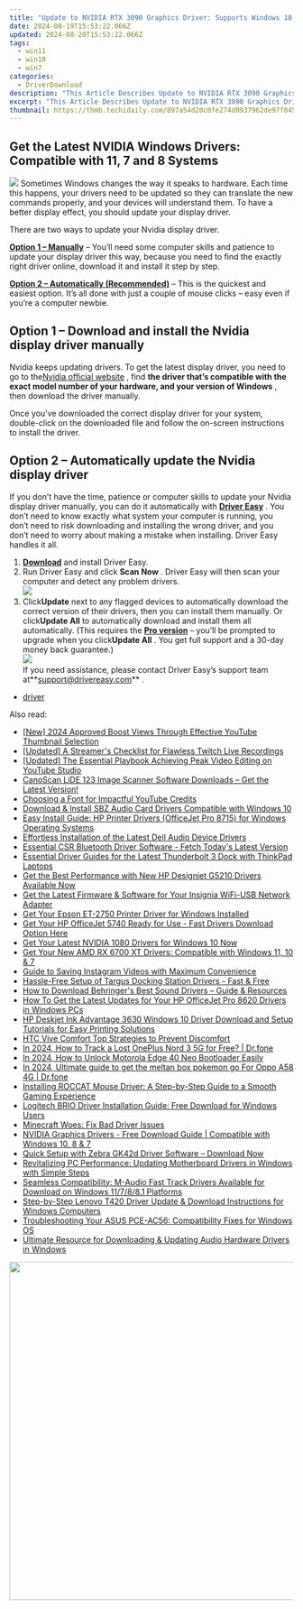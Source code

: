 ```yaml
---
title: "Update to NVIDIA RTX 3090 Graphics Driver: Supports Windows 10, 8 and 7 Systems"
date: 2024-08-19T15:53:22.066Z
updated: 2024-08-20T15:53:22.066Z
tags:
  - win11
  - win10
  - win7
categories:
  - DriverDownload
description: "This Article Describes Update to NVIDIA RTX 3090 Graphics Driver: Supports Windows 10, 8 and 7 Systems"
excerpt: "This Article Describes Update to NVIDIA RTX 3090 Graphics Driver: Supports Windows 10, 8 and 7 Systems"
thumbnail: https://thmb.techidaily.com/897a54d20c0fe274d0937962de97f84511515ba57539d3344fb75e1f209995c6.png
---
```


## Get the Latest NVIDIA Windows Drivers: Compatible with 11, 7 and 8 Systems

![](https://images.drivereasy.com/wp-content/uploads/2018/08/img_5b7e946a16130-300x190.jpg) Sometimes Windows changes the way it speaks to hardware. Each time this happens, your drivers need to be updated so they can translate the new commands properly, and your devices will understand them. To have a better display effect, you should update your display driver.

There are two ways to update your Nvidia display driver.

[**Option 1 – Manually**](https://tools.techidaily.com/drivereasy/download/) – You’ll need some computer skills and patience to update your display driver this way, because you need to find the exactly right driver online, download it and install it step by step.

[**Option 2 – Automatically (Recommended)**](https://www.drivereasy.com/knowledge/nvidia-display-driver-download-and-install-for-windows/#o2) – This is the quickest and easiest option. It’s all done with just a couple of mouse clicks – easy even if you’re a computer newbie.

## Option 1 – Download and install the Nvidia display driver manually

 Nvidia keeps updating drivers. To get the latest display driver, you need to go to the[Nvidia official website](https://www.nvidia.com/Download/index.aspx?lang=en-us) , find **the driver that’s compatible with the exact model number of your hardware, and your version of Windows** , then download the driver manually.

 Once you’ve downloaded the correct display driver for your system, double-click on the downloaded file and follow the on-screen instructions to install the driver.

## Option 2 – Automatically update the Nvidia display driver

 If you don’t have the time, patience or computer skills to update your Nvidia display driver manually, you can do it automatically with **[Driver Easy](https://tools.techidaily.com/drivereasy/download/)**  . You don’t need to know exactly what system your computer is running, you don’t need to risk downloading and installing the wrong driver, and you don’t need to worry about making a mistake when installing. Driver Easy handles it all.

1. **[Download](https://tools.techidaily.com/drivereasy/download/)**  and install Driver Easy.
2. Run Driver Easy and click **Scan Now** . Driver Easy will then scan your computer and detect any problem drivers.  
![](https://images.drivereasy.com/wp-content/uploads/2018/09/img_5ba09ca3136e1.jpg)
3. Click**Update** next to any flagged devices to automatically download the correct version of their drivers, then you can install them manually. Or click**Update All** to automatically download and install them all automatically. (This requires the **[Pro version](https://tools.techidaily.com/drivereasy/download/)**  – you’ll be prompted to upgrade when you click**Update All** . You get full support and a 30-day money back guarantee.)  
![](https://images.drivereasy.com/wp-content/uploads/2018/09/img_5bacace00b167.jpg)  
 If you need assistance, please contact Driver Easy’s support team at**<support@drivereasy.com>** .

* [driver](https://tools.techidaily.com/drivereasy/download/)

<ins class="adsbygoogle"
     style="display:block"
     data-ad-format="autorelaxed"
     data-ad-client="ca-pub-7571918770474297"
     data-ad-slot="1223367746"></ins>



<ins class="adsbygoogle"
     style="display:block"
     data-ad-client="ca-pub-7571918770474297"
     data-ad-slot="8358498916"
     data-ad-format="auto"
     data-full-width-responsive="true"></ins>

<span class="atpl-alsoreadstyle">Also read:</span>
<div><ul>
<li><a href="https://youtube-docs.techidaily.com/024-approved-boost-views-through-effective-youtube-thumbnail-selection/"><u>[New] 2024 Approved  Boost Views Through Effective YouTube Thumbnail Selection</u></a></li>
<li><a href="https://screen-sharing-recording.techidaily.com/updated-a-streamers-checklist-for-flawless-twitch-live-recordings/"><u>[Updated] A Streamer's Checklist for Flawless Twitch Live Recordings</u></a></li>
<li><a href="https://facebook-record-videos.techidaily.com/updated-the-essential-playbook-achieving-peak-video-editing-on-youtube-studio/"><u>[Updated] The Essential Playbook  Achieving Peak Video Editing on YouTube Studio</u></a></li>
<li><a href="https://driver-download.techidaily.com/canoscan-lide-123-image-scanner-software-downloads-get-the-latest-version/"><u>CanoScan LiDE 123 Image Scanner Software Downloads – Get the Latest Version!</u></a></li>
<li><a href="https://youtube-clips.techidaily.com/choosing-a-font-for-impactful-youtube-credits/"><u>Choosing a Font for Impactful YouTube Credits</u></a></li>
<li><a href="https://driver-download.techidaily.com/download-and-install-sbz-audio-card-drivers-compatible-with-windows-10/"><u>Download & Install SBZ Audio Card Drivers Compatible with Windows 10</u></a></li>
<li><a href="https://driver-download.techidaily.com/easy-install-guide-hp-printer-drivers-officejet-pro-8715-for-windows-operating-systems/"><u>Easy Install Guide: HP Printer Drivers (OfficeJet Pro 8715) for Windows Operating Systems</u></a></li>
<li><a href="https://driver-download.techidaily.com/effortless-installation-of-the-latest-dell-audio-device-drivers/"><u>Effortless Installation of the Latest Dell Audio Device Drivers</u></a></li>
<li><a href="https://driver-download.techidaily.com/essential-csr-bluetooth-driver-software-fetch-todays-latest-version/"><u>Essential CSR Bluetooth Driver Software - Fetch Today's Latest Version</u></a></li>
<li><a href="https://driver-download.techidaily.com/essential-driver-guides-for-the-latest-thunderbolt-3-dock-with-thinkpad-laptops/"><u>Essential Driver Guides for the Latest Thunderbolt 3 Dock with ThinkPad Laptops</u></a></li>
<li><a href="https://driver-download.techidaily.com/get-the-best-performance-with-new-hp-designjet-g5210-drivers-available-now/"><u>Get the Best Performance with New HP Designjet G5210 Drivers Available Now</u></a></li>
<li><a href="https://driver-download.techidaily.com/get-the-latest-firmware-and-software-for-your-insignia-wifi-usb-network-adapter/"><u>Get the Latest Firmware & Software for Your Insignia WiFi-USB Network Adapter</u></a></li>
<li><a href="https://driver-download.techidaily.com/get-your-epson-et-2750-printer-driver-for-windows-installed/"><u>Get Your Epson ET-2750 Printer Driver for Windows Installed</u></a></li>
<li><a href="https://driver-download.techidaily.com/get-your-hp-officejet-5740-ready-for-use-fast-drivers-download-option-here/"><u>Get Your HP OfficeJet 5740 Ready for Use - Fast Drivers Download Option Here</u></a></li>
<li><a href="https://driver-download.techidaily.com/1722970005384-get-your-latest-nvidia-1080-drivers-for-windows-10-now/"><u>Get Your Latest NVIDIA 1080 Drivers for Windows 10 Now</u></a></li>
<li><a href="https://driver-download.techidaily.com/get-your-new-amd-rx-6700-xt-drivers-compatible-with-windows-11-10-and-7/"><u>Get Your New AMD RX 6700 XT Drivers: Compatible with Windows 11, 10 & 7</u></a></li>
<li><a href="https://instagram-video-recordings.techidaily.com/guide-to-saving-instagram-videos-with-maximum-convenience/"><u>Guide to Saving Instagram Videos with Maximum Convenience</u></a></li>
<li><a href="https://driver-download.techidaily.com/hassle-free-setup-of-targus-docking-station-drivers-fast-and-free/"><u>Hassle-Free Setup of Targus Docking Station Drivers - Fast & Free</u></a></li>
<li><a href="https://driver-download.techidaily.com/how-to-download-behringers-best-sound-drivers-guide-and-resources/"><u>How to Download Behringer's Best Sound Drivers – Guide & Resources</u></a></li>
<li><a href="https://driver-download.techidaily.com/how-to-get-the-latest-updates-for-your-hp-officejet-pro-8620-drivers-in-windows-pcs/"><u>How To Get the Latest Updates for Your HP OfficeJet Pro 8620 Drivers in Windows PCs</u></a></li>
<li><a href="https://driver-download.techidaily.com/hp-deskjet-ink-advantage-3630-windows-10-driver-download-and-setup-tutorials-for-easy-printing-solutions/"><u>HP Deskjet Ink Advantage 3630 Windows 10 Driver Download and Setup Tutorials for Easy Printing Solutions</u></a></li>
<li><a href="https://extra-tips.techidaily.com/htc-vive-comfort-top-strategies-to-prevent-discomfort/"><u>HTC Vive Comfort  Top Strategies to Prevent Discomfort</u></a></li>
<li><a href="https://android-location-track.techidaily.com/in-2024-how-to-track-a-lost-oneplus-nord-3-5g-for-free-drfone-by-drfone-virtual-android/"><u>In 2024, How to Track a Lost OnePlus Nord 3 5G for Free? | Dr.fone</u></a></li>
<li><a href="https://easy-unlock-android.techidaily.com/in-2024-how-to-unlock-motorola-edge-40-neo-bootloader-easily-by-drfone-android/"><u>In 2024, How to Unlock Motorola Edge 40 Neo Bootloader Easily</u></a></li>
<li><a href="https://android-pokemon-go.techidaily.com/in-2024-ultimate-guide-to-get-the-meltan-box-pokemon-go-for-oppo-a58-4g-drfone-by-drfone-virtual-android/"><u>In 2024, Ultimate guide to get the meltan box pokemon go For Oppo A58 4G | Dr.fone</u></a></li>
<li><a href="https://driver-download.techidaily.com/installing-roccat-mouse-driver-a-step-by-step-guide-to-a-smooth-gaming-experience/"><u>Installing ROCCAT Mouse Driver: A Step-by-Step Guide to a Smooth Gaming Experience</u></a></li>
<li><a href="https://driver-download.techidaily.com/logitech-brio-driver-installation-guide-free-download-for-windows-users/"><u>Logitech BRIO Driver Installation Guide: Free Download for Windows Users</u></a></li>
<li><a href="https://graphic-issues.techidaily.com/minecraft-woes-fix-bad-driver-issues/"><u>Minecraft Woes: Fix Bad Driver Issues</u></a></li>
<li><a href="https://driver-download.techidaily.com/nvidia-graphics-drivers-free-download-guide-compatible-with-windows-10-8-and-7/"><u>NVIDIA Graphics Drivers - Free Download Guide | Compatible with Windows 10, 8 & 7</u></a></li>
<li><a href="https://driver-download.techidaily.com/quick-setup-with-zebra-gk42d-driver-software-download-now/"><u>Quick Setup with Zebra GK42d Driver Software – Download Now</u></a></li>
<li><a href="https://driver-download.techidaily.com/revitalizing-pc-performance-updating-motherboard-drivers-in-windows-with-simple-steps/"><u>Revitalizing PC Performance: Updating Motherboard Drivers in Windows with Simple Steps</u></a></li>
<li><a href="https://driver-download.techidaily.com/seamless-compatibility-m-audio-fast-track-drivers-available-for-download-on-windows-117881-platforms/"><u>Seamless Compatibility: M-Audio Fast Track Drivers Available for Download on Windows 11/7/8/8.1 Platforms</u></a></li>
<li><a href="https://driver-download.techidaily.com/step-by-step-lenovo-t420-driver-update-and-download-instructions-for-windows-computers/"><u>Step-by-Step Lenovo T420 Driver Update & Download Instructions for Windows Computers</u></a></li>
<li><a href="https://driver-download.techidaily.com/troubleshooting-your-asus-pce-ac56-compatibility-fixes-for-windows-os/"><u>Troubleshooting Your ASUS PCE-AC56: Compatibility Fixes for Windows OS</u></a></li>
<li><a href="https://driver-download.techidaily.com/ultimate-resource-for-downloading-and-updating-audio-hardware-drivers-in-windows/"><u>Ultimate Resource for Downloading & Updating Audio Hardware Drivers in Windows</u></a></li>
</ul></div>

<!-- affiliate ads begin -->
<a href="https://appsumo.8odi.net/c/5597632/2075471/7443" target="_top" id="2075471"><img src="//a.impactradius-go.com/display-ad/7443-2075471" border="0" alt="" width="1200" height="600"/></a><img height="0" width="0" src="https://appsumo.8odi.net/i/5597632/2075471/7443" style="position:absolute;visibility:hidden;" border="0" />
<!-- affiliate ads end -->